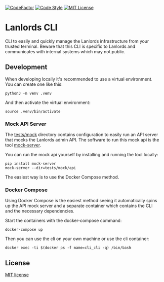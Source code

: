 [![CodeFactor](https://www.codefactor.io/repository/github/lanlords/cli/badge)](https://www.codefactor.io/repository/github/lanlords/cli)
[![Code Style](https://img.shields.io/badge/code%20style-black-000000.svg)](https://github.com/python/black)
[![MIT License](https://img.shields.io/badge/license-MIT-blue.svg)](LICENSE)

# Lanlords CLI

CLI to easily and quickly manage the Lanlords infrastructure from your trusted
terminal. Beware that this CLI is specific to Lanlords and communicates
with internal systems which may not public.

## Development

When developing locally it's recommended to use a virtual environment. You can
create one like this:
```
python3 -m venv .venv
```
And then activate the virtual environment:
```
source .venv/bin/activate
```

### Mock API Server

The [tests/mock](tests/mock) directory contains configuration to easily run an
API server that mocks the Lanlords admin API. The software to run this mock api
is the tool [mock-server](http://tomashanacek.github.io/mock-server/).

You can run the mock api yourself by installing and running the tool locally:
```
pip install mock-server
mock-server --dir=tests/mock/api
```
The easiest way is to use the Docker Compose method.

### Docker Compose

Using Docker Compose is the easiest method seeing it automatically spins up the
API mock server and a separate container which contains the CLI and the
necessary dependencies.

Start the containers with the docker-compose command:
```
docker-compose up
```
Then you can use the cli on your own machine or use the cli container:
```
docker exec -ti $(docker ps -f name=cli_cli -q) /bin/bash
```

## License

[MIT license](LICENSE)

